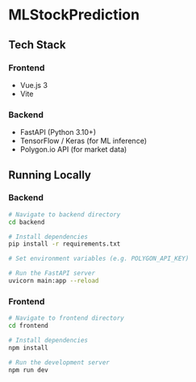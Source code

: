 # MLStockPrediction

## Tech Stack
### Frontend
- Vue.js 3
- Vite

### Backend
- FastAPI (Python 3.10+)
- TensorFlow / Keras (for ML inference)
- Polygon.io API (for market data)

## Running Locally
### Backend 
```bash
# Navigate to backend directory
cd backend

# Install dependencies
pip install -r requirements.txt

# Set environment variables (e.g. POLYGON_API_KEY)

# Run the FastAPI server
uvicorn main:app --reload
```

### Frontend
```bash
# Navigate to frontend directory
cd frontend

# Install dependencies
npm install

# Run the development server
npm run dev
